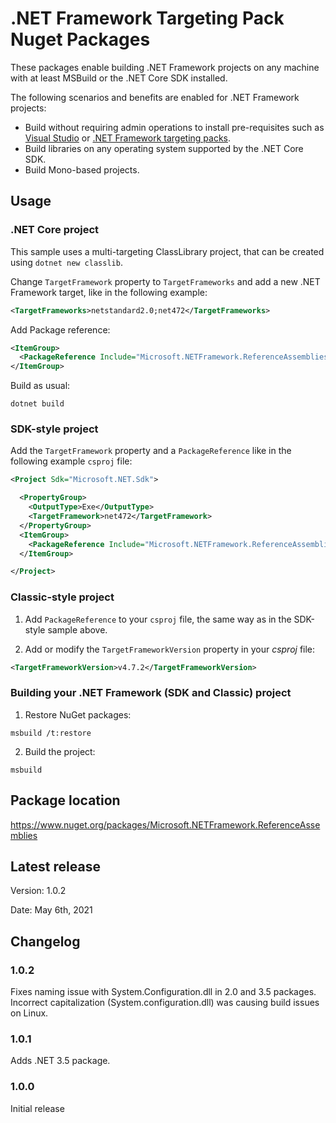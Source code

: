 # .NET Framework Targeting Pack Nuget Packages

These packages enable building .NET Framework projects on any machine with at least MSBuild or the .NET Core SDK installed. 

The following scenarios and benefits are enabled for .NET Framework projects:

- Build without requiring admin operations to install pre-requisites such as [Visual Studio](https://visualstudio.microsoft.com/vs/) or [.NET Framework targeting packs](https://dotnet.microsoft.com/download/visual-studio-sdks).
- Build libraries on any operating system supported by the .NET Core SDK.
- Build Mono-based projects.

## Usage

### .NET Core project

This sample uses a multi-targeting ClassLibrary project, that can be created using `dotnet new classlib`.

Change `TargetFramework` property to `TargetFrameworks` and add a new .NET Framework target, like in the following example:

```xml
<TargetFrameworks>netstandard2.0;net472</TargetFrameworks>
```

Add Package reference:

```xml
<ItemGroup>
  <PackageReference Include="Microsoft.NETFramework.ReferenceAssemblies" Version="1.0.0" PrivateAssets="All" />
</ItemGroup>
```

Build as usual:

```console
dotnet build
```

### SDK-style project

Add the `TargetFramework` property and a `PackageReference` like in the following example `csproj` file:

```xml
<Project Sdk="Microsoft.NET.Sdk">

  <PropertyGroup>
    <OutputType>Exe</OutputType>
    <TargetFramework>net472</TargetFramework>
  </PropertyGroup>
  <ItemGroup>
    <PackageReference Include="Microsoft.NETFramework.ReferenceAssemblies" Version="1.0.0" PrivateAssets="All" />
  </ItemGroup>

</Project>
```

### Classic-style project

1. Add `PackageReference` to your `csproj` file, the same way as in the SDK-style sample above.

2. Add or modify the `TargetFrameworkVersion` property in your *csproj* file:

```xml
<TargetFrameworkVersion>v4.7.2</TargetFrameworkVersion>
```

### Building your .NET Framework (SDK and Classic) project

1. Restore NuGet packages:

```console
msbuild /t:restore
```

2. Build the project:

```console
msbuild
```

## Package location

https://www.nuget.org/packages/Microsoft.NETFramework.ReferenceAssemblies

## Latest release

Version:  1.0.2

Date:  May 6th, 2021

## Changelog

### 1.0.2

Fixes naming issue with System.Configuration.dll in 2.0 and 3.5 packages. Incorrect capitalization (System.configuration.dll) was causing build issues on Linux.

### 1.0.1

Adds .NET 3.5 package.

### 1.0.0

Initial release
